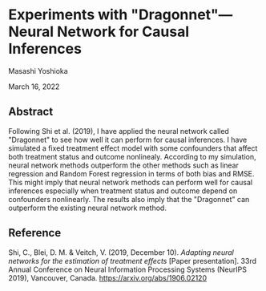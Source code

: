 # Experiments with "Dragonnet"—Neural Network for Causal Inferences

Masashi Yoshioka

March 16, 2022

## Abstract
Following Shi et al. (2019), I have applied the neural network called "Dragonnet" to see how well it can perform for causal inferences. I have simulated a fixed treatment effect model with some confounders that affect both treatment status and outcome nonlinealy. According to my simulation, neural network methods outperform the other methods such as linear regression and Random Forest regression in terms of both bias and RMSE. This might imply that neural network methods can perform well for causal inferences especially when treatment status and outcome depend on confounders nonlinearly. The results also imply that the "Dragonnet" can outperform the existing neural network method.

## Reference
Shi, C., Blei, D. M. & Veitch, V. (2019, December 10). *Adapting neural networks for the estimation of treatment effects* [Paper presentation]. 33rd Annual Conference on Neural Information Processing Systems (NeurIPS 2019), Vancouver, Canada. https://arxiv.org/abs/1906.02120
